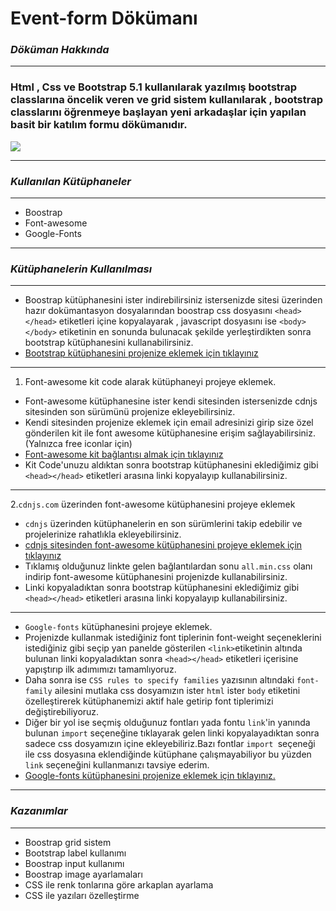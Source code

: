  # **Event-form Dökümanı**


### *Döküman Hakkında*

------------



### Html , Css ve Bootstrap 5.1 kullanılarak yazılmış bootstrap classlarına öncelik veren ve grid sistem  kullanılarak , bootstrap classlarını öğrenmeye başlayan yeni arkadaşlar için yapılan basit bir katılım formu dökümanıdır.

![](https://i.imgur.com/nh7cZ2K.png[/img])



------------

### *Kullanılan Kütüphaneler*

------------

- Boostrap
- Font-awesome
- Google-Fonts

------------

### *Kütüphanelerin Kullanılması*

------------

- Boostrap kütüphanesini ister indirebilirsiniz istersenizde sitesi üzerinden hazır dokümantasyon dosyalarından boostrap css dosyasını `<head></head>` etiketleri içine kopyalayarak , javascript dosyasını ise `<body></body>` etiketinin en sonunda bulunacak şekilde yerleştirdikten sonra bootstrap kütüphanesini kullanabilirsiniz.
- [Bootstrap kütüphanesini projenize eklemek için tıklayınız](https://getbootstrap.com/docs/5.2/getting-started/introduction/ "Bootstrap kütüphanesini projenize eklemek için tıklayınız")

------------


1. Font-awesome kit code alarak kütüphaneyi projeye eklemek.
- Font-awesome kütüphanesine ister kendi sitesinden istersenizde cdnjs sitesinden son sürümünü projenize ekleyebilirsiniz.
- Kendi sitesinden projenize eklemek için email adresinizi girip size özel gönderilen kit  ile font awesome kütüphanesine erişim sağlayabilirsiniz.(Yalnızca free iconlar için)
- [Font-awesome kit bağlantısı almak için tıklayınız](https://fontawesome.com/start "Font-awesome kit bağlantısı almak için tıklayınız")
- Kit Code'unuzu aldıktan sonra bootstrap kütüphanesini eklediğimiz gibi `<head></head>` etiketleri arasına linki kopyalayıp kullanabilirsiniz.

------------


2.`cdnjs.com` üzerinden font-awesome kütüphanesini projeye eklemek
- `cdnjs` üzerinden kütüphanelerin en son sürümlerini takip edebilir ve projelerinize rahatlıkla ekleyebilirsiniz.
- [cdnjs sitesinden font-awesome kütüphanesini projeye eklemek için tıklayınız](https://cdnjs.com/libraries/font-awesome "cdnjs sitesinden font-awesome kütüphanesini projeye eklemek için tıklayınız")
- Tıklamış olduğunuz linkte gelen bağlantılardan sonu `all.min.css` olanı indirip font-awesome kütüphanesini projenizde kullanabilirsiniz.
- Linki kopyaladıktan sonra bootstrap kütüphanesini eklediğimiz gibi `<head></head>` etiketleri arasına linki kopyalayıp kullanabilirsiniz.

------------

- `Google-fonts` kütüphanesini projeye eklemek.
- Projenizde kullanmak istediğiniz font tiplerinin font-weight seçeneklerini istediğiniz gibi seçip yan panelde gösterilen `<link>`etiketinin altında bulunan linki kopyaladıktan sonra `<head></head>` etiketleri içerisine yapıştırıp ilk adımımızı tamamlıyoruz.
- Daha sonra ise `CSS rules to specify families` yazısının altındaki `font-family` ailesini mutlaka css dosyamızın ister `html` ister `body` etiketini özelleştirerek kütüphanemizi aktif hale getirip font tiplerimizi değiştirebiliyoruz.
- Diğer bir yol ise seçmiş olduğunuz fontları yada fontu `link`'in yanında bulunan `import` seçeneğine tıklayarak gelen linki kopyalayadıktan sonra sadece css dosyamızın içine ekleyebiliriz.Bazı fontlar `import `seçeneği ile css dosyasına eklendiğinde kütüphane çalışmayabiliyor bu yüzden `link` seçeneğini kullanmanızı tavsiye ederim.
- [Google-fonts kütüphanesini projenize eklemek için tıklayınız.](https://fonts.google.com/ "Google-fonts kütüphanesini projenize eklemek için tıklayınız.")


------------

### *Kazanımlar*

------------

- Boostrap grid sistem
- Bootstrap label kullanımı
- Boostrap input kullanımı
- Boostrap image ayarlamaları
- CSS ile renk tonlarına göre arkaplan ayarlama
- CSS ile yazıları özelleştirme
